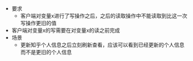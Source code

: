 - 要求
	- 客户端对变量x进行了写操作之后，之后的读取操作中不能读取到比这一次写操作更旧的值
- 客户端对变量x的写需要在对变量x的读之前完成
- 场景
	- 更新知乎个人信息之后立刻刷新查看，应该可以看到已经更新的个人信息而不是更旧的个人信息